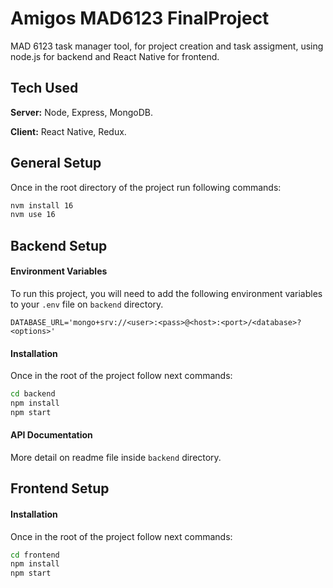 # Amigos MAD6123 FinalProject
MAD 6123 task manager tool, for project creation and task 
assigment, using node.js for backend and React Native for frontend.

## Tech Used
**Server:** Node, Express, MongoDB.

**Client:** React Native, Redux.

## General Setup
Once in the root directory of the project run following commands:
```bash
nvm install 16
nvm use 16
```

## Backend Setup
#### Environment Variables

To run this project, you will need to add the following environment 
variables to your `.env` file on `backend` directory.

`DATABASE_URL='mongo+srv://<user>:<pass>@<host>:<port>/<database>?<options>'`

#### Installation
Once in the root of the project follow next commands:
```bash
cd backend
npm install
npm start
```

#### API Documentation
More detail on readme file inside `backend` directory.

## Frontend Setup
#### Installation
Once in the root of the project follow next commands:
```bash
cd frontend
npm install
npm start
```